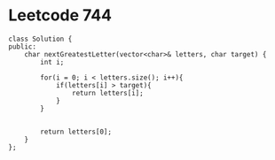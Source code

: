 # Leetcode 744
    class Solution {
    public:
        char nextGreatestLetter(vector<char>& letters, char target) {
            int i;

            for(i = 0; i < letters.size(); i++){
                if(letters[i] > target){
                    return letters[i];
                }
            }


            return letters[0];
        }
    };
